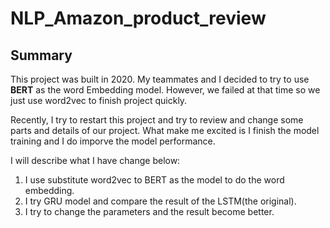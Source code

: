 # NLP_Amazon_product_review
## Summary
This project was built in 2020. My teammates and I decided to try to use **BERT** as the word Embedding model. However, we failed at that time so we just use word2vec to finish project quickly.

Recently, I try to restart this project and try to review and change some parts and details of our project. What make me excited is I finish the model training and I do imporve the model performance.

I will describe what I have change below:
1. I use substitute word2vec to BERT as the model to do the word embedding.
2. I try GRU model and compare the result of the LSTM(the original).
3. I try to change the parameters and the result become better.
